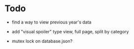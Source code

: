 # Todo

- find a way to view previous year's data

- add "visual spoiler" type view, full page, split by category

- mutex lock on database.json?
